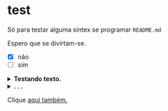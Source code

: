 # test
Só para testar alguma sintex se programar `README.md`

  Espero que se divirtam-se.

- [x] não
- [ ] sim

<details><summary><b>Testando texto.</b></summary>
<br>
 <p>
  Clica no <b>nosso</b> sumário de baixo.
 </p>
</br>
</details>
<details><summary><b>. . .</b></summary>
  <br>
  <p>
    <img src="https://github.com/SrOtaku/teste/blob/master-main/github-pictures/download.jpeg" alt="" width="200" height="200" align="center">
    <br>
   Olha o meme comunista
   [site](https://www.google.com/imgres?imgurl=https%3A%2F%2Fi.pinimg.com)
  </p>
</details>

Clique [aqui também.](https://github.com/SrOtaku/teste/tree/master-main/github-pictures)

